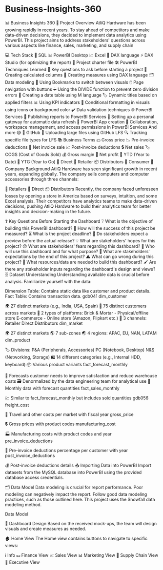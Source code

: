 # Business-Insights-360

📊 Business Insights 360
🌟 Project Overview
AtliQ Hardware has been growing rapidly in recent years. To stay ahead of competitors and make data-driven decisions, they decided to implement data analytics using PowerBI. This project aims to address stakeholders' questions across various aspects like finance, sales, marketing, and supply chain


💻 Tech Stack
🐬 SQL
📊 PowerBI Desktop
📈 Excel
🧮 DAX language
⚡ DAX Studio (for optimizing the report)
📜 Project charter file
🛠️ PowerBI Techniques Learned
🧠 Key questions to ask before starting a project
🧮 Creating calculated columns
🔢 Creating measures using DAX language
🗂️ Data modeling
📑 Using Bookmarks to switch between visuals
🖱️ Page navigation with buttons
➗ Using the DIVIDE function to prevent zero division errors
📅 Creating a date table using M language
🏷️ Dynamic titles based on applied filters
📊 Using KPI indicators
🎨 Conditional formatting in visuals using icons or background color
✔️ Data validation techniques
🌐 PowerBI Services
🚀 Publishing reports to PowerBI Services
🔄 Setting up a personal gateway for automatic data refresh
📱 PowerBI App creation
🤝 Collaboration, workspace management, and access permissions in PowerBI Services
And more 😅
🐙 GitHub
📂 Uploading large files using GitHub LFS
🔍 Tracking specific file types for LFS
📚 Business Terms
💵 Gross price
📉 Pre-invoice deductions
🧾 Net invoice sale
📈 Post-invoice deductions
💲 Net sales
🏷️ COGS (Cost of Goods Sold)
💰 Gross margin
💸 Net profit
📆 YTD (Year to Date)
📅 YTG (Year to Go)
🛒 Direct
🏬 Retailer
📦 Distributors
👥 Consumer
🏢 Company Background
AtliQ Hardware has seen significant growth in recent years, expanding globally. The company sells computers and computer accessories through three channels:

🏬 Retailers
🛒 Direct
📦 Distributors
Recently, the company faced unforeseen losses by opening a store in America based on surveys, intuition, and some Excel analysis. Their competitors have analytics teams to make data-driven decisions, pushing AtliQ Hardware to build their analytics team for better insights and decision-making in the future.

❓ Key Questions Before Starting the Dashboard
❔ What is the objective of building this PowerBI dashboard?
📏 How will the success of this project be measured?
⏳ What is the project deadline?
👀 Do stakeholders expect a preview before the actual release?
💡 What are stakeholders' hopes for this project?
😟 What are stakeholders' fears regarding this dashboard?
👥 Who will use this dashboard and for what purpose?
🎯 What are stakeholders' expectations by the end of this project?
⚠️ What can go wrong during this project?
📄 What resources/data are needed to build this dashboard?
🖌️ Are there any stakeholder inputs regarding the dashboard's design and views?
🗄️ Dataset Understanding
Understanding available data is crucial before analysis. Familiarize yourself with the data:

Dimension Table: Contains static data like customer and product details.
Fact Table: Contains transaction data.
gdb041
dim_customer

🌍 27 distinct markets (e.g., India, USA, Spain)
👥 75 distinct customers across markets
🏢 2 types of platforms:
 Brick & Mortar - Physical/offline store
 E-commerce - Online store (Amazon, Flipkart etc.)
🛒 3 channels:
 Retailer
 Direct
 Distributors
dim_market

🌍 27 distinct markets
🌎 7 sub-zones
🌏 4 regions: APAC, EU, NAN, LATAM
dim_product

🏷️ Divisions:
 P&A (Peripherals, Accessories)
 PC (Notebook, Desktop)
 N&S (Networking, Storage)
🛍️ 14 different categories (e.g., Internal HDD, keyboard)
📦 Various product variants
fact_forecast_monthly

🔮 Forecasts customer needs to improve satisfaction and reduce warehouse costs
🗃️ Denormalized by the data engineering team for analytical use
📅 Monthly data with forecast quantities
fact_sales_monthly

💹 Similar to fact_forecast_monthly but includes sold quantities
gdb056
freight_cost

🚚 Travel and other costs per market with fiscal year
gross_price

💲 Gross prices with product codes
manufacturing_cost

🏭 Manufacturing costs with product codes and year
pre_invoice_deductions

💸 Pre-invoice deductions percentage per customer with year
post_invoice_deductions

💰 Post-invoice deductions details
📥 Importing Data into PowerBI
Import datasets from the MySQL database into PowerBI using the provided database access credentials.

🗂️ Data Model
Data modeling is crucial for report performance. Poor modeling can negatively impact the report. Follow good data modeling practices, such as those outlined here. This project uses the Snowfall data modeling method.

Data Model

🎨 Dashboard Design
Based on the received mock-ups, the team will design visuals and create measures as needed.

🏠 Home View
The Home view contains buttons to navigate to specific views:

ℹ️ Info
💵 Finance View
📈 Sales View
📊 Marketing View
🚚 Supply Chain View
👔 Executive View



